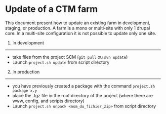 Update of a CTM farm
====================

This document present how to update an existing farm in development, staging, or production.
A farm is a mono or multi-site with only 1 drupal core.
In a multi-site configuration it is not possible to update only one site.

1. In development
-----------------

  - take files from the project SCM (`git pull` ou `svn update`)
  - Launch `project.sh update` from script directory


2. In production
----------------
  - you have previously created a package with the command `project.sh package x.y`
  - place the .tgz file in the root directory of the project (where there are www, config, and scripts directory)
  - Launch `project.sh unpack <nom_du_fichier_zip>` from script directory

